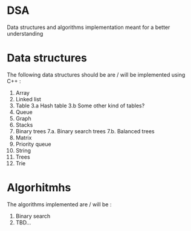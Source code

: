 # DSA
Data structures and algorithms implementation meant for a better understanding 

# Data structures 
The following data structures should be are / will be implemented using C++ : 
1. Array
2. Linked list 
3. Table
     3.a Hash table 
     3.b Some other kind of tables?
4. Queue
5. Graph
6. Stacks
7. Binary trees
   7.a. Binary search trees
   7.b. Balanced trees
8. Matrix
9. Priority queue
10. String
11. Trees 
12. Trie

# Algorhitmhs
The algorithms implemented are / will be :
1. Binary search 
2. TBD...